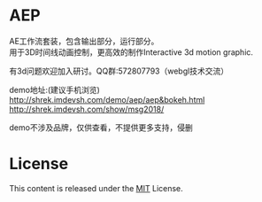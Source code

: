 # AEP


AE工作流套装，包含输出部分，运行部分。  
用于3D时间线动画控制，更高效的制作Interactive 3d motion graphic.  
  
有3d问题欢迎加入研讨。QQ群:572807793（webgl技术交流）  
  
demo地址:(建议手机浏览)  
http://shrek.imdevsh.com/demo/aep/aep&bokeh.html  
http://shrek.imdevsh.com/show/msg2018/  

demo不涉及品牌，仅供查看，不提供更多支持，侵删  


# License
This content is released under the [MIT](http://opensource.org/licenses/MIT) License.